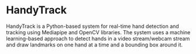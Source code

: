 # HandyTrack

HandyTrack is a Python-based system for real-time hand detection and tracking using Mediapipe and OpenCV libraries. The system uses a machine learning-based approach to detect hands in a video stream/webcam stream and draw landmarks on one hand at a time and a bounding box around it.

